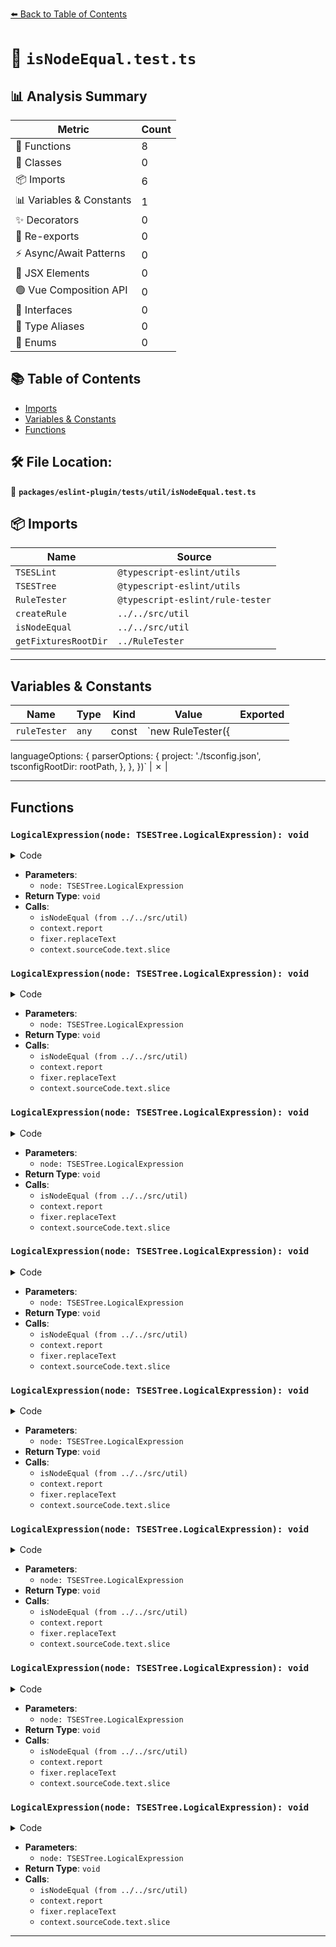 [⬅️ Back to Table of Contents](../../../../index.md)

# 📄 `isNodeEqual.test.ts`

## 📊 Analysis Summary

| Metric | Count |
|--------|-------|
| 🔧 Functions | 8 |
| 🧱 Classes | 0 |
| 📦 Imports | 6 |
| 📊 Variables & Constants | 1 |
| ✨ Decorators | 0 |
| 🔄 Re-exports | 0 |
| ⚡ Async/Await Patterns | 0 |
| 💠 JSX Elements | 0 |
| 🟢 Vue Composition API | 0 |
| 📐 Interfaces | 0 |
| 📑 Type Aliases | 0 |
| 🎯 Enums | 0 |

## 📚 Table of Contents

- [Imports](#imports)
- [Variables & Constants](#variables-constants)
- [Functions](#functions)

## 🛠️ File Location:
📂 **`packages/eslint-plugin/tests/util/isNodeEqual.test.ts`**

## 📦 Imports

| Name | Source |
|------|--------|
| `TSESLint` | `@typescript-eslint/utils` |
| `TSESTree` | `@typescript-eslint/utils` |
| `RuleTester` | `@typescript-eslint/rule-tester` |
| `createRule` | `../../src/util` |
| `isNodeEqual` | `../../src/util` |
| `getFixturesRootDir` | `../RuleTester` |


---

## Variables & Constants

| Name | Type | Kind | Value | Exported |
|------|------|------|-------|----------|
| `ruleTester` | `any` | const | `new RuleTester({
  languageOptions: {
    parserOptions: {
      project: './tsconfig.json',
      tsconfigRootDir: rootPath,
    },
  },
})` | ✗ |


---

## Functions

### `LogicalExpression(node: TSESTree.LogicalExpression): void`

<details><summary>Code</summary>

```ts
(node: TSESTree.LogicalExpression): void => {
        if (isNodeEqual(node.left, node.right)) {
          context.report({
            fix(fixer: TSESLint.RuleFixer): TSESLint.RuleFix {
              return fixer.replaceText(
                node,
                context.sourceCode.text.slice(
                  node.left.range[0],
                  node.left.range[1],
                ),
              );
            },
            messageId: 'removeExpression',
            node,
          });
        }
      }
```
</details>

- **Parameters**:
  - `node: TSESTree.LogicalExpression`
- **Return Type**: `void`
- **Calls**:
  - `isNodeEqual (from ../../src/util)`
  - `context.report`
  - `fixer.replaceText`
  - `context.sourceCode.text.slice`
### `LogicalExpression(node: TSESTree.LogicalExpression): void`

<details><summary>Code</summary>

```ts
(node: TSESTree.LogicalExpression): void => {
        if (isNodeEqual(node.left, node.right)) {
          context.report({
            fix(fixer: TSESLint.RuleFixer): TSESLint.RuleFix {
              return fixer.replaceText(
                node,
                context.sourceCode.text.slice(
                  node.left.range[0],
                  node.left.range[1],
                ),
              );
            },
            messageId: 'removeExpression',
            node,
          });
        }
      }
```
</details>

- **Parameters**:
  - `node: TSESTree.LogicalExpression`
- **Return Type**: `void`
- **Calls**:
  - `isNodeEqual (from ../../src/util)`
  - `context.report`
  - `fixer.replaceText`
  - `context.sourceCode.text.slice`
### `LogicalExpression(node: TSESTree.LogicalExpression): void`

<details><summary>Code</summary>

```ts
(node: TSESTree.LogicalExpression): void => {
        if (isNodeEqual(node.left, node.right)) {
          context.report({
            fix(fixer: TSESLint.RuleFixer): TSESLint.RuleFix {
              return fixer.replaceText(
                node,
                context.sourceCode.text.slice(
                  node.left.range[0],
                  node.left.range[1],
                ),
              );
            },
            messageId: 'removeExpression',
            node,
          });
        }
      }
```
</details>

- **Parameters**:
  - `node: TSESTree.LogicalExpression`
- **Return Type**: `void`
- **Calls**:
  - `isNodeEqual (from ../../src/util)`
  - `context.report`
  - `fixer.replaceText`
  - `context.sourceCode.text.slice`
### `LogicalExpression(node: TSESTree.LogicalExpression): void`

<details><summary>Code</summary>

```ts
(node: TSESTree.LogicalExpression): void => {
        if (isNodeEqual(node.left, node.right)) {
          context.report({
            fix(fixer: TSESLint.RuleFixer): TSESLint.RuleFix {
              return fixer.replaceText(
                node,
                context.sourceCode.text.slice(
                  node.left.range[0],
                  node.left.range[1],
                ),
              );
            },
            messageId: 'removeExpression',
            node,
          });
        }
      }
```
</details>

- **Parameters**:
  - `node: TSESTree.LogicalExpression`
- **Return Type**: `void`
- **Calls**:
  - `isNodeEqual (from ../../src/util)`
  - `context.report`
  - `fixer.replaceText`
  - `context.sourceCode.text.slice`
### `LogicalExpression(node: TSESTree.LogicalExpression): void`

<details><summary>Code</summary>

```ts
(node: TSESTree.LogicalExpression): void => {
        if (isNodeEqual(node.left, node.right)) {
          context.report({
            fix(fixer: TSESLint.RuleFixer): TSESLint.RuleFix {
              return fixer.replaceText(
                node,
                context.sourceCode.text.slice(
                  node.left.range[0],
                  node.left.range[1],
                ),
              );
            },
            messageId: 'removeExpression',
            node,
          });
        }
      }
```
</details>

- **Parameters**:
  - `node: TSESTree.LogicalExpression`
- **Return Type**: `void`
- **Calls**:
  - `isNodeEqual (from ../../src/util)`
  - `context.report`
  - `fixer.replaceText`
  - `context.sourceCode.text.slice`
### `LogicalExpression(node: TSESTree.LogicalExpression): void`

<details><summary>Code</summary>

```ts
(node: TSESTree.LogicalExpression): void => {
        if (isNodeEqual(node.left, node.right)) {
          context.report({
            fix(fixer: TSESLint.RuleFixer): TSESLint.RuleFix {
              return fixer.replaceText(
                node,
                context.sourceCode.text.slice(
                  node.left.range[0],
                  node.left.range[1],
                ),
              );
            },
            messageId: 'removeExpression',
            node,
          });
        }
      }
```
</details>

- **Parameters**:
  - `node: TSESTree.LogicalExpression`
- **Return Type**: `void`
- **Calls**:
  - `isNodeEqual (from ../../src/util)`
  - `context.report`
  - `fixer.replaceText`
  - `context.sourceCode.text.slice`
### `LogicalExpression(node: TSESTree.LogicalExpression): void`

<details><summary>Code</summary>

```ts
(node: TSESTree.LogicalExpression): void => {
        if (isNodeEqual(node.left, node.right)) {
          context.report({
            fix(fixer: TSESLint.RuleFixer): TSESLint.RuleFix {
              return fixer.replaceText(
                node,
                context.sourceCode.text.slice(
                  node.left.range[0],
                  node.left.range[1],
                ),
              );
            },
            messageId: 'removeExpression',
            node,
          });
        }
      }
```
</details>

- **Parameters**:
  - `node: TSESTree.LogicalExpression`
- **Return Type**: `void`
- **Calls**:
  - `isNodeEqual (from ../../src/util)`
  - `context.report`
  - `fixer.replaceText`
  - `context.sourceCode.text.slice`
### `LogicalExpression(node: TSESTree.LogicalExpression): void`

<details><summary>Code</summary>

```ts
(node: TSESTree.LogicalExpression): void => {
        if (isNodeEqual(node.left, node.right)) {
          context.report({
            fix(fixer: TSESLint.RuleFixer): TSESLint.RuleFix {
              return fixer.replaceText(
                node,
                context.sourceCode.text.slice(
                  node.left.range[0],
                  node.left.range[1],
                ),
              );
            },
            messageId: 'removeExpression',
            node,
          });
        }
      }
```
</details>

- **Parameters**:
  - `node: TSESTree.LogicalExpression`
- **Return Type**: `void`
- **Calls**:
  - `isNodeEqual (from ../../src/util)`
  - `context.report`
  - `fixer.replaceText`
  - `context.sourceCode.text.slice`

---